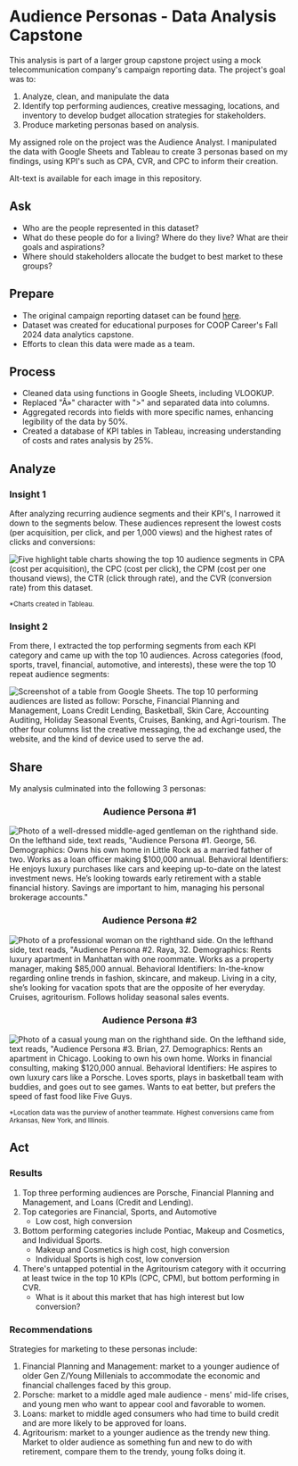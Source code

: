 <h1>Audience Personas - Data Analysis Capstone</h1>

This analysis is part of a larger group capstone project using a mock telecommunication company's campaign reporting data. The project's goal was to:

1. Analyze, clean, and manipulate the data
2. Identify top performing audiences, creative messaging, locations, and inventory to develop budget allocation strategies for stakeholders.
3. Produce marketing personas based on analysis.

My assigned role on the project was the Audience Analyst. I manipulated the data with Google Sheets and Tableau to create 3 personas based on my findings, using KPI's such as CPA, CVR, and CPC to inform their creation. 

Alt-text is available for each image in this repository.



<h2>Ask</h2>

- Who are the people represented in this dataset?
- What do these people do for a living? Where do they live? What are their goals and aspirations?
- Where should stakeholders allocate the budget to best market to these groups?



<h2>Prepare</h2>

- The original campaign reporting dataset can be found [here](https://docs.google.com/spreadsheets/d/1-FgnAIrco1xcsaOtO_vaYJiXm3iTrWrnA1baqnrPHDM/edit?usp=sharing).
- Dataset was created for educational purposes for COOP Career's Fall 2024 data analytics capstone.
- Efforts to clean this data were made as a team.



<h2>Process</h2>

- Cleaned data using functions in Google Sheets, including VLOOKUP.
- Replaced "Â»" character with ">" and separated data into columns.
- Aggregated records into fields with more specific names, enhancing legibility of the data by 50%.
- Created a database of KPI tables in Tableau, increasing understanding of costs and rates analysis by 25%.



<h2>Analyze</h2>

<h3>Insight 1</h3>

After analyzing recurring audience segments and their KPI's, I narrowed it down to the segments below. These audiences represent the lowest costs (per acquisition, per click, and per 1,000 views) and the highest rates of clicks and conversions:

![Five highlight table charts showing the top 10 audience segments in CPA (cost per acquisition), the CPC (cost per click), the CPM (cost per one thousand views), the CTR (click through rate), and the CVR (conversion rate) from this dataset.](https://github.com/user-attachments/assets/fba9b7d4-5405-4351-8551-7a40d9cd2809)


<sub>*Charts created in Tableau.</sub>

<h3>Insight 2</h3>

From there, I extracted the top performing segments from each KPI category and came up with the top 10 audiences. Across categories (food, sports, travel, financial, automotive, and interests), these were the top 10 repeat audience segments:

![Screenshot of a table from Google Sheets. The top 10 performing audiences are listed as follow: Porsche, Financial Planning and Management, Loans Credit Lending, Basketball, Skin Care, Accounting Auditing, Holiday Seasonal Events, Cruises, Banking, and Agri-tourism. The other four columns list the creative messaging, the ad exchange used, the website, and the kind of device used to serve the ad.](https://github.com/user-attachments/assets/e8d2dd9a-aa11-4c53-acf1-723c33d81730)



<h2>Share</h2>

My analysis culminated into the following 3 personas:

<h3 align="center">
  Audience Persona #1
</h3>

![Photo of a well-dressed middle-aged gentleman on the righthand side. On the lefthand side, text reads, "Audience Persona #1. George, 56. Demographics: Owns his own home in Little Rock as a married father of two. Works as a loan officer making $100,000 annual. Behavioral Identifiers: He enjoys luxury purchases like cars and keeping up-to-date on the latest investment news. He’s looking towards early retirement with a stable financial history. Savings are important to him, managing his personal brokerage accounts."](https://github.com/user-attachments/assets/488d33cd-b22d-447a-b505-5977b403311e)

<h3 align="center">
  Audience Persona #2
</h3>

![Photo of a professional woman on the righthand side. On the lefthand side, text reads, "Audience Persona #2. Raya, 32. Demographics: Rents luxury apartment in Manhattan with one roommate. Works as a property manager, making $85,000 annual. Behavioral Identifiers: In-the-know regarding online trends in fashion, skincare, and makeup. Living in a city, she’s looking for vacation spots that are the opposite of her everyday. Cruises, agritourism. Follows holiday seasonal sales events.](https://github.com/user-attachments/assets/a7ff94d0-7644-404f-aefa-3fb8a2478b3f)

<h3 align="center">
  Audience Persona #3
</h3>

![Photo of a casual young man on the righthand side. On the lefthand side, text reads, "Audience Persona #3. Brian, 27. Demographics: Rents an apartment in Chicago. Looking to own his own home. Works in financial consulting, making $120,000 annual. Behavioral Identifiers: He aspires to own luxury cars like a Porsche. Loves sports, plays in basketball team with buddies, and goes out to see games. Wants to eat better, but prefers the speed of fast food like Five Guys.](https://github.com/user-attachments/assets/bc7276a4-9e50-43ef-a40d-7e3b26f5e74f)

<sub>*Location data was the purview of another teammate. Highest conversions came from Arkansas, New York, and Illinois.</sub>


<h2>Act</h2>

<h3>Results</h3>

1. Top three performing audiences are Porsche, Financial Planning and Management, and Loans (Credit and Lending).
2. Top categories are Financial, Sports, and Automotive
     - Low cost, high conversion
4. Bottom performing categories include Pontiac, Makeup and Cosmetics, and Individual Sports.
     - Makeup and Cosmetics is high cost, high conversion
     - Individual Sports is high cost, low conversion
5. There's untapped potential in the Agritourism category with it occurring at least twice in the top 10 KPIs (CPC, CPM), but bottom performing in CVR.
     - What is it about this market that has high interest but low conversion?

<h3>Recommendations</h3>

Strategies for marketing to these personas include: 

1. Financial Planning and Management: market to a younger audience of older Gen Z/Young Millenials to accommodate the economic and financial challenges faced by this group.
2. Porsche: market to a middle aged male audience - mens' mid-life crises, and young men who want to appear cool and favorable to women.
3. Loans: market to middle aged consumers who had time to build credit and are more likely to be approved for loans.
4. Agritourism: market to a younger audience as the trendy new thing. Market to older audience as something fun and new to do with retirement, compare them to the trendy, young folks doing it.

